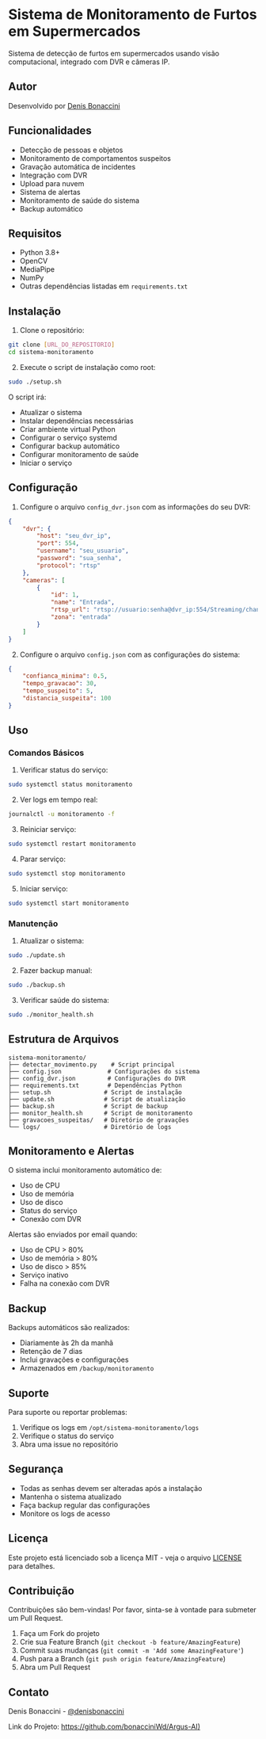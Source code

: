 # Sistema de Monitoramento de Furtos em Supermercados

Sistema de detecção de furtos em supermercados usando visão computacional, integrado com DVR e câmeras IP.

## Autor

Desenvolvido por [Denis Bonaccini](https://github.com/bonacciniWd)

## Funcionalidades

- Detecção de pessoas e objetos
- Monitoramento de comportamentos suspeitos
- Gravação automática de incidentes
- Integração com DVR
- Upload para nuvem
- Sistema de alertas
- Monitoramento de saúde do sistema
- Backup automático

## Requisitos

- Python 3.8+
- OpenCV
- MediaPipe
- NumPy
- Outras dependências listadas em `requirements.txt`

## Instalação

1. Clone o repositório:
```bash
git clone [URL_DO_REPOSITORIO]
cd sistema-monitoramento
```

2. Execute o script de instalação como root:
```bash
sudo ./setup.sh
```

O script irá:
- Atualizar o sistema
- Instalar dependências necessárias
- Criar ambiente virtual Python
- Configurar o serviço systemd
- Configurar backup automático
- Configurar monitoramento de saúde
- Iniciar o serviço

## Configuração

1. Configure o arquivo `config_dvr.json` com as informações do seu DVR:
```json
{
    "dvr": {
        "host": "seu_dvr_ip",
        "port": 554,
        "username": "seu_usuario",
        "password": "sua_senha",
        "protocol": "rtsp"
    },
    "cameras": [
        {
            "id": 1,
            "name": "Entrada",
            "rtsp_url": "rtsp://usuario:senha@dvr_ip:554/Streaming/channels/101",
            "zona": "entrada"
        }
    ]
}
```

2. Configure o arquivo `config.json` com as configurações do sistema:
```json
{
    "confianca_minima": 0.5,
    "tempo_gravacao": 30,
    "tempo_suspeito": 5,
    "distancia_suspeita": 100
}
```

## Uso

### Comandos Básicos

1. Verificar status do serviço:
```bash
sudo systemctl status monitoramento
```

2. Ver logs em tempo real:
```bash
journalctl -u monitoramento -f
```

3. Reiniciar serviço:
```bash
sudo systemctl restart monitoramento
```

4. Parar serviço:
```bash
sudo systemctl stop monitoramento
```

5. Iniciar serviço:
```bash
sudo systemctl start monitoramento
```

### Manutenção

1. Atualizar o sistema:
```bash
sudo ./update.sh
```

2. Fazer backup manual:
```bash
sudo ./backup.sh
```

3. Verificar saúde do sistema:
```bash
sudo ./monitor_health.sh
```

## Estrutura de Arquivos

```
sistema-monitoramento/
├── detectar_movimento.py    # Script principal
├── config.json             # Configurações do sistema
├── config_dvr.json         # Configurações do DVR
├── requirements.txt        # Dependências Python
├── setup.sh               # Script de instalação
├── update.sh              # Script de atualização
├── backup.sh              # Script de backup
├── monitor_health.sh      # Script de monitoramento
├── gravacoes_suspeitas/   # Diretório de gravações
└── logs/                  # Diretório de logs
```

## Monitoramento e Alertas

O sistema inclui monitoramento automático de:
- Uso de CPU
- Uso de memória
- Uso de disco
- Status do serviço
- Conexão com DVR

Alertas são enviados por email quando:
- Uso de CPU > 80%
- Uso de memória > 80%
- Uso de disco > 85%
- Serviço inativo
- Falha na conexão com DVR

## Backup

Backups automáticos são realizados:
- Diariamente às 2h da manhã
- Retenção de 7 dias
- Inclui gravações e configurações
- Armazenados em `/backup/monitoramento`

## Suporte

Para suporte ou reportar problemas:
1. Verifique os logs em `/opt/sistema-monitoramento/logs`
2. Verifique o status do serviço
3. Abra uma issue no repositório

## Segurança

- Todas as senhas devem ser alteradas após a instalação
- Mantenha o sistema atualizado
- Faça backup regular das configurações
- Monitore os logs de acesso

## Licença

Este projeto está licenciado sob a licença MIT - veja o arquivo [LICENSE](LICENSE) para detalhes.

## Contribuição

Contribuições são bem-vindas! Por favor, sinta-se à vontade para submeter um Pull Request.

1. Faça um Fork do projeto
2. Crie sua Feature Branch (`git checkout -b feature/AmazingFeature`)
3. Commit suas mudanças (`git commit -m 'Add some AmazingFeature'`)
4. Push para a Branch (`git push origin feature/AmazingFeature`)
5. Abra um Pull Request

## Contato

Denis Bonaccini - [@denisbonaccini](https://github.com/denisbonaccini)

Link do Projeto: [https://github.com/bonacciniWd/Argus-AI)]([https://github.com/denisbonaccini/sistema-monitoramento-furtos](https://github.com/bonacciniWd/Argus-AI)) 
